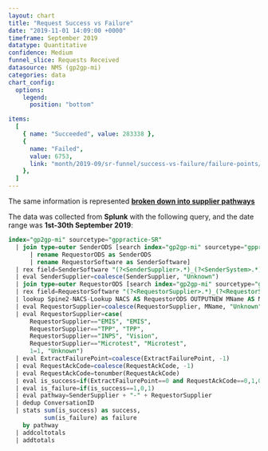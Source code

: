 ```yaml
---
layout: chart
title: "Request Success vs Failure"
date: "2019-11-01 14:09:00 +0000"
timeframe: September 2019
datatype: Quantitative
confidence: Medium
funnel_slice: Requests Received
datasource: NMS (gp2gp-mi)
categories: data
chart_config:
  options:
    legend:
      position: "bottom"

items:
  [
    { name: "Succeeded", value: 283338 },
    {
      name: "Failed",
      value: 6753,
      link: "month/2019-09/sr-funnel/success-vs-failure/failure-points/failure-points",
    },
  ]
---
```


The same information is represented **[broken down into supplier pathways](/prm-funnel/month/2019-09/sr-funnel/success-vs-failure/pathways/pathways.html)**

The data was collected from **Splunk** with the following query, and the date range was **1st-30th September 2019**:

```sql
index="gp2gp-mi" sourcetype="gppractice-SR"
  | join type=outer SenderODS [search index="gp2gp-mi" sourcetype="gppractice-HR"
      | rename RequestorODS as SenderODS
      | rename RequestorSoftware as SenderSoftware]
  | rex field=SenderSoftware "(?<SenderSupplier>.*)_(?<SenderSystem>.*)_(?<SenderVersion>.*)"
  | eval SenderSupplier=coalesce(SenderSupplier, "Unknown")
  | join type=outer RequestorODS [search index="gp2gp-mi" sourcetype="gppractice-HR"]
  | rex field=RequestorSoftware "(?<RequestorSupplier>.*)_(?<RequestorSystem>.*)_(?<RequestorVersion>.*)"
  | lookup Spine2-NACS-Lookup NACS AS RequestorODS OUTPUTNEW MName AS MName
  | eval RequestorSupplier=coalesce(RequestorSupplier, MName, "Unknown")
  | eval RequestorSupplier=case(
      RequestorSupplier=="EMIS", "EMIS",
      RequestorSupplier=="TPP", "TPP",
      RequestorSupplier=="INPS", "Vision",
      RequestorSupplier=="Microtest", "Microtest",
      1=1, "Unknown")
  | eval ExtractFailurePoint=coalesce(ExtractFailurePoint, -1)
  | eval RequestAckCode=coalesce(RequestAckCode, -1)
  | eval RequestAckCode=tonumber(RequestAckCode)
  | eval is_success=if(ExtractFailurePoint==0 and RequestAckCode==0,1,0)
  | eval is_failure=if(is_success==1,0,1)
  | eval pathway=SenderSupplier + "-" + RequestorSupplier
  | dedup ConversationID
  | stats sum(is_success) as success,
          sum(is_failure) as failure
    by pathway
  | addcoltotals
  | addtotals
```
